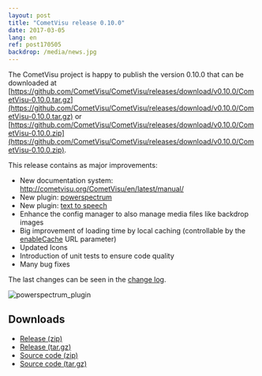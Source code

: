 ```yaml
---
layout: post
title: "CometVisu release 0.10.0"
date: 2017-03-05
lang: en
ref: post170505
backdrop: /media/news.jpg
---
```


The CometVisu project is happy to publish the version 0.10.0 that can be 
downloaded at 
[https://github.com/CometVisu/CometVisu/releases/download/v0.10.0/CometVisu-0.10.0.tar.gz](https://github.com/CometVisu/CometVisu/releases/download/v0.10.0/CometVisu-0.10.0.tar.gz)
or
[https://github.com/CometVisu/CometVisu/releases/download/v0.10.0/CometVisu-0.10.0.zip](https://github.com/CometVisu/CometVisu/releases/download/v0.10.0/CometVisu-0.10.0.zip).

This release contains as major improvements:
- New documentation system: http://cometvisu.org/CometVisu/en/latest/manual/
- New plugin: [powerspectrum](http://cometvisu.org/CometVisu/en/latest/manual/config/widgets/plugins/powerspectrum/index.html)
- New plugin: [text to speech](http://cometvisu.org/CometVisu/en/latest/manual/config/widgets/plugins/speech/index.html)
- Enhance the config manager to also manage media files like backdrop images
- Big improvement of loading time by local caching (controllable by the [enableCache](http://cometvisu.org/CometVisu/de/latest/manual/config/url-params.html?highlight=url#enablecache-caching-aktivieren) URL parameter)
- Updated Icons
- Introduction of unit tests to ensure code quality
- Many bug fixes

The last changes can be seen in the 
[change log](https://raw.githubusercontent.com/CometVisu/CometVisu/v0.10.0/ChangeLog).

![powerspectrum_plugin](https://cloud.githubusercontent.com/assets/10218721/22627055/f303e2d8-ebba-11e6-843a-1207e4371f11.png)

Downloads
---------

* [Release (zip)](https://github.com/CometVisu/CometVisu/releases/download/v0.10.0/CometVisu-0.10.0.zip)
* [Release (tar.gz)](https://github.com/CometVisu/CometVisu/releases/download/v0.10.0/CometVisu-0.10.0.tar.gz)
* [Source code (zip)](https://github.com/CometVisu/CometVisu/archive/v0.10.0.zip)
* [Source code (tar.gz)](https://github.com/CometVisu/CometVisu/archive/v0.10.0.tar.gz)
